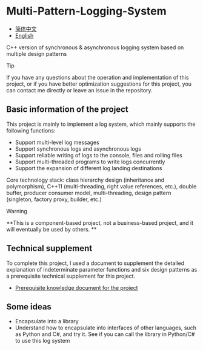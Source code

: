 # Multi-Pattern-Logging-System

- [简体中文](./README-cn.md)
- [English](./README.md)

C++ version of synchronous &amp; asynchronous logging system based on multiple design patterns

> [!TIP]
> If you have any questions about the operation and implementation of this project, or if you have better optimization suggestions for this project, you can contact me directly or leave an issue in the repository.

## Basic information of the project

This project is mainly to implement a log system, which mainly supports the following functions:

- Support multi-level log messages
- Support synchronous logs and asynchronous logs
- Support reliable writing of logs to the console, files and rolling files
- Support multi-threaded programs to write logs concurrently
- Support the expansion of different log landing destinations

Core technology stack: class hierarchy design (inheritance and polymorphism), C++11 (multi-threading, right value references, etc.), double buffer, producer consumer model, multi-threading, design pattern (singleton, factory proxy, builder, etc.)

> [!WARNING]
> **This is a component-based project, not a business-based project, and it will eventually be used by others. **

## Technical supplement

To complete this project, I used a document to supplement the detailed explanation of indeterminate parameter functions and six design patterns as a prerequisite technical supplement for this project.

- [Prerequisite knowledge document for the project](./docs/supplement.md)

## Some ideas

- Encapsulate into a library
- Understand how to encapsulate into interfaces of other languages, such as Python and C#, and try it. See if you can call the library in Python/C# to use this log system
